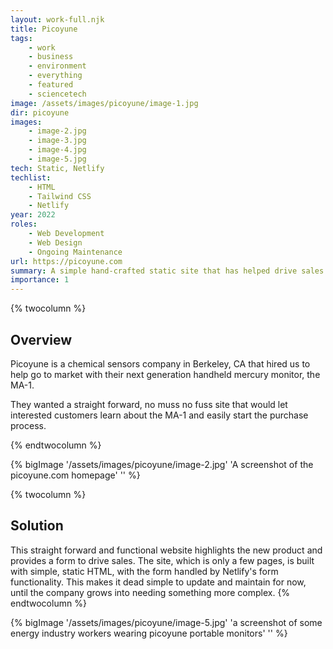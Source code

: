 ```yaml
---
layout: work-full.njk
title: Picoyune
tags: 
    - work
    - business
    - environment
    - everything
    - featured
    - sciencetech
image: /assets/images/picoyune/image-1.jpg
dir: picoyune
images:
    - image-2.jpg
    - image-3.jpg
    - image-4.jpg
    - image-5.jpg
tech: Static, Netlify
techlist:
    - HTML
    - Tailwind CSS
    - Netlify
year: 2022
roles:
    - Web Development
    - Web Design
    - Ongoing Maintenance
url: https://picoyune.com
summary: A simple hand-crafted static site that has helped drive sales of Picoyune's next generation handheld mercury monitor.
importance: 1
---
```

{% twocolumn %}
## Overview
Picoyune is a chemical sensors company in Berkeley, CA that hired us to help go to market with their next generation handheld mercury monitor, the MA-1. 

They wanted a straight forward, no muss no fuss site that would let interested customers learn about the MA-1 and easily start the purchase process.
<!-- split -->
{% endtwocolumn %}

<div class="bg-blue-500 p-4 md:p-16">
{% bigImage '/assets/images/picoyune/image-2.jpg' 'A screenshot of the picoyune.com homepage' '' %}
</div>

{% twocolumn %}
<!-- split -->
## Solution
This straight forward and functional website highlights the new product and provides a form to drive sales. The site, which is only a few pages, is built with simple, static HTML, with the form handled by Netlify's form functionality. This makes it dead simple to update and maintain for now, until the company grows into needing something more complex.
{% endtwocolumn %}

{% bigImage '/assets/images/picoyune/image-5.jpg' 'a screenshot of some energy industry workers wearing picoyune portable monitors' '' %}
